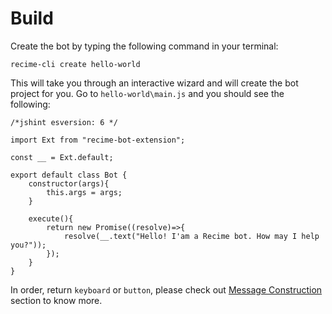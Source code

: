 # Build

Create the bot by typing the following command in your terminal:

```
recime-cli create hello-world

```

This will take you through an interactive wizard and will create the bot project for you. Go to `hello-world\main.js` and you should see the following:

```
/*jshint esversion: 6 */

import Ext from "recime-bot-extension";

const __ = Ext.default;
		
export default class Bot {
    constructor(args){
        this.args = args;
    }

    execute(){
	    return new Promise((resolve)=>{
            resolve(__.text("Hello! I'am a Recime bot. How may I help you?"));
		});
    }
}

```

In order, return `keyboard` or `button`, please check out [Message Construction](message-construction.md) section to know more.
